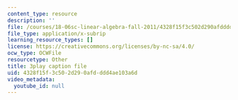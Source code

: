 ```yaml
---
content_type: resource
description: ''
file: /courses/18-06sc-linear-algebra-fall-2011/4328f15f3c502d290afdddd4ae103a6d_2uDvRUowBzg.srt
file_type: application/x-subrip
learning_resource_types: []
license: https://creativecommons.org/licenses/by-nc-sa/4.0/
ocw_type: OCWFile
resourcetype: Other
title: 3play caption file
uid: 4328f15f-3c50-2d29-0afd-ddd4ae103a6d
video_metadata:
  youtube_id: null
---
```

